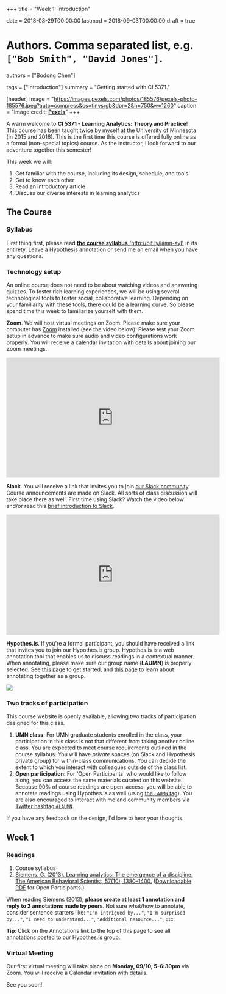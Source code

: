 +++
title = "Week 1: Introduction"

date = 2018-08-29T00:00:00
lastmod = 2018-09-03T00:00:00
draft = true

# Authors. Comma separated list, e.g. `["Bob Smith", "David Jones"]`.
authors = ["Bodong Chen"]

tags = ["Introduction"]
summary = "Getting started with CI 5371."

[header]
image = "https://images.pexels.com/photos/185576/pexels-photo-185576.jpeg?auto=compress&cs=tinysrgb&dpr=2&h=750&w=1260"
caption = "Image credit: [**Pexels**](https://www.pexels.com/photo/analytics-text-185576/)"
+++

A warm welcome to **CI 5371 - Learning Analytics: Theory and Practice**! This course has been taught twice by myself at the University of Minnesota (in 2015 and 2016). This is the first time this course is offered fully online as a formal (non-special topics) course. As the instructor, I look forward to our adventure together this semester!

This week we will: 

1. Get familiar with the course, including its design, schedule, and tools
1. Get to know each other
2. Read an introductory article
3. Discuss our diverse interests in learning analytics

## The Course

### Syllabus

First thing first, please read [**the course syllabus** (http://bit.ly/lamn-syl)](http://bit.ly/lamn-syl) in its entirety. Leave a Hypothesis annotation or send me an email when you have any questions. 

### Technology setup

An online course does not need to be about watching videos and answering quizzes. To foster rich learning experiences, we will be using several technological tools to foster social, collaborative learning. Depending on your familiarity with these tools, there could be a learning curve. So please spend time this week to familiarize yourself with them.

**Zoom**. We will host virtual meetings on Zoom. Please make sure your computer has [Zoom](https://zoom.us/) installed (see the video below). Please test your Zoom setup in advance to make sure audio and video configurations work properly. You will receive a calendar invitation with details about joining our Zoom meetings. 

<iframe width="560" height="315" src="https://www.youtube-nocookie.com/embed/vFhAEoCF7jg?rel=0" frameborder="0" allow="autoplay; encrypted-media" allowfullscreen></iframe>

**Slack**. You will receive a link that invites you to join [our Slack community](https://la-mn.slack.com/). Course announcements are made on Slack. All sorts of class discussion will take place there as well. First time using Slack? Watch the video below and/or read this [brief introduction to Slack](https://get.slack.help/hc/en-us/articles/115004071768-What-is-Slack-).

<iframe width="560" height="315" src="https://www.youtube-nocookie.com/embed/9RJZMSsH7-g?rel=0" frameborder="0" allow="autoplay; encrypted-media" allowfullscreen></iframe>

**Hypothes.is**. If you're a formal participant, you should have received a link that invites you to join our Hypothes.is group. Hypothes.is is a web annotation tool that enables us to discuss readings in a contextual manner. When annotating, please make sure our group name (**LAUMN**) is properly selected. See [this page](https://web.hypothes.is/help/quick-start-guide/) to get started, and [this page](https://web.hypothes.is/help/annotating-with-groups/) to learn about annotating together as a group.

![](https://d242fdlp0qlcia.cloudfront.net/uploads/2018/03/21135305/scopeselector-groupname.png)


### Two tracks of participation

This course website is openly available, allowing two tracks of participation designed for this class.

1. **UMN class**: For UMN graduate students enrolled in the class, your participation in this class is not that different from taking another online class. You are expected to meet course requirements outlined in the course syllabus. You will have *private* spaces (on Slack and Hypothesis private group) for within-class communications. You can decide the extent to which you interact with colleagues outside of the class list.
2. **Open participation**: For 'Open Participants' who would like to follow along, you can access the same materials curated on this website. Because 90% of course readings are open-access, you will be able to annotate readings using Hypothes.is as well (using [the `LAUMN` tag](https://hypothes.is/search?q=tag%3ALAUMN)). You are also encouraged to interact with me and community members via [Twitter hashtag `#LAUMN`](https://twitter.com/search?q=%23LAUMN&src=typd).

If you have any feedback on the design, I'd love to hear your thoughts.

## Week 1

### Readings

1. Course syllabus
2. [Siemens, G. (2013). Learning analytics: The emergence of a discipline. The American Behavioral Scientist, 57(10), 1380–1400.](http://journals.sagepub.com.ezp3.lib.umn.edu/doi/pdf/10.1177/0002764213498851)  ([Downloadable PDF](https://iu.instructure.com/files/56153619/download?download_frd=1) for Open Participants.)

When reading Siemens (2013), **please create at least 1 annotation and reply to 2 annotations made by peers**. Not sure what/how to annotate, consider sentence starters like: `"I'm intrigued by..."`, `"I'm surprised by..."`, `"I need to understand..."`, `"Additional resource..."`, etc.

**Tip**: Click on the Annotations link to the top of this page to see all annotations posted to our Hypothes.is group.

### Virtual Meeting

Our first virtual meeting will take place on **Monday, 09/10, 5-6:30pm** via Zoom. You will receive a Calendar invitation with details. 

See you soon!
